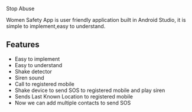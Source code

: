 Stop Abuse


Women Safety App is user friendly application built in Android Studio,
it is simple to implement,easy to understand.


## Features

- Easy to implement
- Easy to understand
- Shake detector
- Siren sound
- Call to registered mobile
- Shake device to send SOS to registered mobile and play siren
- Sends Last Known Location to registered mobile
- Now we can add multiple contacts to send SOS
